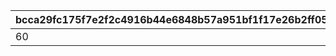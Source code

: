 |bcca29fc175f7e2f2c4916b44e6848b57a951bf1f17e26b2ff0573d08e231019|fbd61585c44ab13a7d0a0793172066008160a4b15ef1c1e26ea197d67379c94a|ed1cf9f741c2c6b83c384d360f06492d6e17e3adddb919ccdeec308d34ab5250|656725eb9b2885023833e4056262c80de314af8fed447c92603caa7cb1214309|a57df276a5ecb2add3327e84079c95af6e6d376f876002ecea495cee4a5c1c1c|3ec64e06646b7a57fd4b1669eca9e1b6ee52e4832f6ae12b41c940ce8dbef719|7469588fc876de892650cc83b31785616efef1d3c9e6b1b968557a5d2efe88cf|422a20e8124bae800ff4442f893a51a9ee48bd8d02701f29befd493b6b440c3b|5e15f01262f63220d0ca6d40cb2b6ad9d2dd1cc57613355c95ae7f79b45a7c6e|55e90ce91593662d651bcd68dc9d8e03b5fd5d8cd89aa46e563c3115b5b6252f|
| --- | --- | --- | --- | --- | --- | --- | --- | --- | --- |
|60|600|30|109001|500|109101|1|1|1|2|